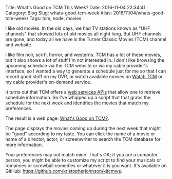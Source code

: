 Title: What's Good on TCM This Week?
Date: 2016-11-04 22:34:41
Category: Blog
Slug: whats-good-tcm-week
Alias: 2016/11/04/whats-good-tcm-week/
Tags: tcm, node, movies


I like old movies. In the old days, we had TV stations known as "UHF channels" that showed lots of old movies all night long. But UHF channels are gone, and today all we have is the Turner Classic Movies (TCM) channel and website.

I like film noir, sci-fi, horror, and westerns. TCM has a lot of these movies, but it also shows a lot of stuff I'm not interested in. I don't like browsing the upcoming schedule via the TCM website or via my cable provider's interface, so I wanted a way to generate a schedule just for me so that I can record good stuff on my DVR, or watch available movies on [Watch TCM](http://www.tcm.com/watchtcm/) or my cable provider's on-demand service.

It turns out that TCM offers a [web services APIs](http://www.tcm.com/tcmws/v1/docs/welcome.html) that allow one to retrieve schedule information. So I've whipped up a script that that grabs the schedule for the next week and identifies the movies that match my preferences.

The result is a web page: [What's Good on TCM?](http://secretspacelab.com/tcm.html).

The page displays the movies coming up during the next week that might be "good" according to my taste. You can click the name of a movie or name of a director, actor, or screenwriter to search the TCM database for more information.

Your preferences may not match mine. That's OK; if you are a computer person, you might be able to customize my script to find your musicals or romances or screwball comedies or whatever it is you want. It's available on GitHub: <https://github.com/kristopherjohnson/kjtcmws>.
